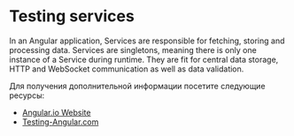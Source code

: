 # Testing services

In an Angular application, Services are responsible for fetching, storing and processing data. Services are singletons, meaning there is only one instance of a Service during runtime. They are fit for central data storage, HTTP and WebSocket communication as well as data validation.

Для получения дополнительной информации посетите следующие ресурсы:

- [Angular.io Website](https://angular.io/guide/testing-services)
- [Testing-Angular.com](https://testing-angular.com/testing-services/)
